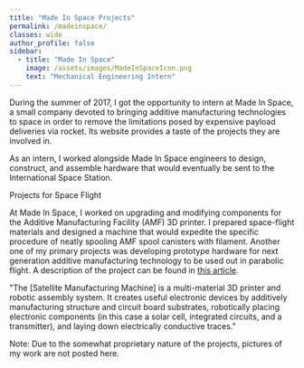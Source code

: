 ```yaml
---
title: "Made In Space Projects"
permalink: /madeinspace/
classes: wide
author_profile: false
sidebar:
  - title: "Made In Space"
    image: /assets/images/MadeInSpaceIcon.png
    text: "Mechanical Engineering Intern"
---
```


During the summer of 2017, I got the opportunity to intern at Made In Space, a small company devoted to bringing additive manufacturing technologies to space in order to remove the limitations posed by expensive payload deliveries via rocket. Its website provides a taste of the projects they are involved in.

As an intern, I worked alongside Made In Space engineers to design, construct, and assemble hardware that would eventually be sent to the International Space Station.

Projects for Space Flight

At Made In Space, I worked on upgrading and modifying components for the Additive Manufacturing Facility (AMF) 3D printer. I prepared space-flight materials and designed a machine that would expedite the specific procedure of neatly spooling AMF spool canisters with filament. Another one of my primary projects was developing prototype hardware for next generation additive manufacturing technology to be used out in parabolic flight. A description of the project can be found in [this article](https://medium.com/made-in-space/new-space-based-manufacturing-technologies-demonstrated-by-made-in-space-79000e771ac4 "here"). 

"The [Satellite Manufacturing Machine] is a multi-material 3D printer and robotic assembly system. It creates useful electronic devices by additively manufacturing structure and circuit board substrates, robotically placing electronic components (in this case a solar cell, integrated circuits, and a transmitter), and laying down electrically conductive traces."

Note: Due to the somewhat proprietary nature of the projects, pictures of my work are not posted here.